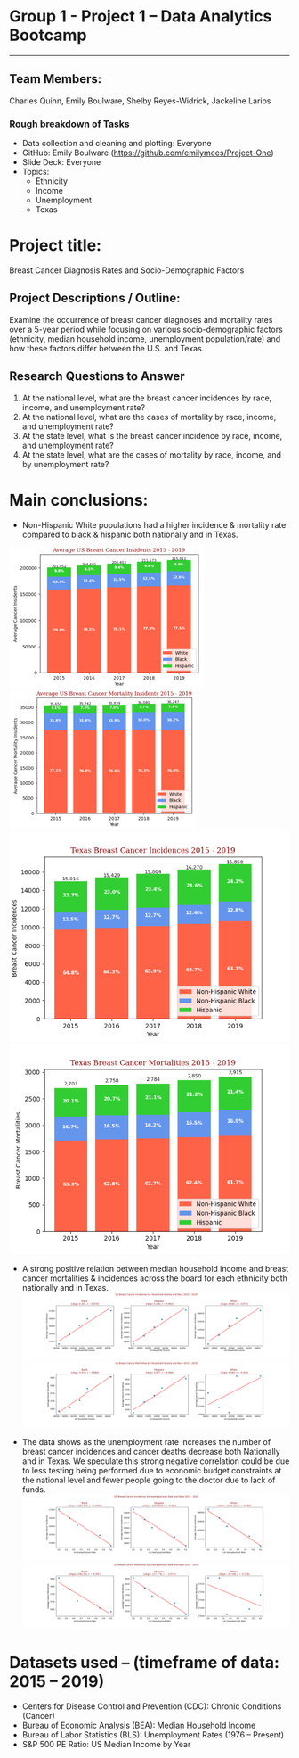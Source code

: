 # Group 1 - Project 1 – Data Analytics Bootcamp
---

## Team Members:
Charles Quinn, Emily Boulware, Shelby Reyes-Widrick, Jackeline Larios

### Rough breakdown of Tasks 
*	Data collection and cleaning and plotting: Everyone
*	GitHub: Emily Boulware (https://github.com/emilymees/Project-One)
*   Slide Deck: Everyone
*	Topics:
    -   Ethnicity 
    -   Income 
    -   Unemployment 
    -   Texas 

# Project title:
Breast Cancer Diagnosis Rates and Socio-Demographic Factors

## Project Descriptions / Outline:  
Examine the occurrence of breast cancer diagnoses and mortality rates over a 5-year period while focusing on various socio-demographic factors (ethnicity, median household income, unemployment population/rate) and how these factors differ between the U.S. and Texas.

## Research Questions to Answer
1.  At the national level, what are the breast cancer incidences by race, income, and unemployment rate?
2.  At the national level, what are the cases of mortality by race, income, and unemployment rate?
3.  At the state level, what is the breast cancer incidence by race, income, and unemployment rate?
4.  At the state level, what are the cases of mortality by race, income, and by unemployment rate?


# Main conclusions:
*   Non-Hispanic White populations had a higher incidence & mortality rate compared to black & hispanic both nationally and in Texas. 

![Alt text](https://github.com/emilymees/Project-One/blob/main/Figures/C_US_Incidences.png)
![Alt text](https://github.com/emilymees/Project-One/blob/main/Figures/C_US_Mortalities.png)
![Alt text](https://github.com/emilymees/Project-One/blob/main/Figures/1_TX_Incidences.png)
![Alt text](https://github.com/emilymees/Project-One/blob/main/Figures/1_TX_Mortalities.png)

*   A strong positive relation between median household income and breast cancer mortalities & incidences across the board for each ethnicity both nationally and in Texas. 
![Alt text](https://github.com/emilymees/Project-One/blob/main/Figures/C_US_IncidencesIncome.png)
![Alt text](https://github.com/emilymees/Project-One/blob/main/Figures/C_US_MortalitiesIncome.png)

*   The data shows as the unemployment rate increases the number of breast cancer incidences and cancer deaths decrease both Nationally and in Texas. We speculate this strong negative correlation could be due to less testing being performed due to economic budget constraints at the national level and fewer people going to the doctor due to lack of funds.
![Alt text](https://github.com/emilymees/Project-One/blob/main/Figures/C_US_IncidencesUnemploy.png)
![Alt text](https://github.com/emilymees/Project-One/blob/main/Figures/C_US_MortalitiesUnemploy.png)


# Datasets used – (timeframe of data: 2015 – 2019)
*	Centers for Disease Control and Prevention (CDC): Chronic Conditions (Cancer)
*   Bureau of Economic Analysis (BEA): Median Household Income
*   Bureau of Labor Statistics (BLS): Unemployment Rates (1976 – Present) 
*   S&P 500 PE Ratio: US Median Income by Year